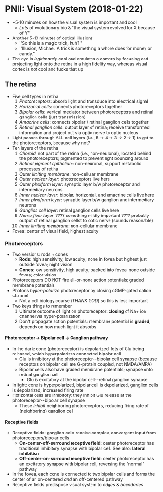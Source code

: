 # PNII: Visual System (2018-01-22)

* ~5-10 minutes on how the visual system is important and cool
    * *Lots* of evolutionary bio & "the visual system evolved for X because of Y"
* Another 5-10 minutes of optical illusions
    * ''So this is a magic trick, huh?''
    * ''Illusion, Michael. A trick is something a whore does for money or candy.''
* The eye is *legitimately* cool and emulates a camera by focusing and projecting light onto the retina in a high fidelity way, whereas visual cortex is *not* cool and fucks that up

## The retina
* Five cell types in retina
    1. *Photoreceptors*: absorb light and transduce into electrical signal
    2. *Horizontal cells*: connects photoreceptors together
    3. *Bipolar cells*: vertical mediator between photoreceptors and retinal ganglion cells (just transmission)
    4. *Amacrine cells*: connects bipolar / retinal ganglion cells together
    5. *Retinal ganglion cells*: output layer of retina; receive transformed information and project out via optic nerve to optic nucleus
* Light passes through ALL cell layers (i.e., 5 &rarr; 4 &rarr; 3 &rarr; 2 &rarr; 1) to get to the photoreceptors, because why not?
* Ten layers of the retina
    1. *Choroid*: not part of the retina (i.e., non-neuronal), located behind the photoreceptors; pigmented to prevent light bouncing around
    2. *Retinal pigment epithelium*: non-neuronal, support metabolic processes of retina
    3. *Outer limiting membrane*: non-cellular membrane
    4. *Outer nuclear layer*: photoreceptors live here
    5. *Outer plexiform layer*: synaptic layer b/w photoreceptor and intermediary neurons
    6. *Inner nuclear layer*: bipolar, horizontal, and amacrine cells live here
    7. *Inner plexiform layer*: synaptic layer b/w ganglion and intermediary neurons
    8. *Ganglion cell layer*: retinal ganglion cells live here
    9. *Nerve fiber layer*: ???? something mildly important ???? probably output of retinal ganglion cellst to optic nerve (sounds reasonable)
    10. *Inner limiting membrane*: non-cellular membrane
* Fovea: center of visual field, highest acuity

### Photoreceptors
* Two versions: rods + cones
    * **Rods**: high sensitivity, low acuity; none in fovea but highest just outside fovea; night vision
    * **Cones**: low sensitivity, high acuity; packed into fovea, none outside fovea; color vision
* Photoreceptors DO NOT fire all-or-none action potentials; graded membrane potentials
* Photons *hyper-polarize* photoreceptor by closing cGMP-gated cation channel
    * Not a cell biology course (*THANK GOD*) so this is less important
* Two keys things to remember
    1. Ultimate outcome of light on photoreceptor: **closing** of Na+ ion channel via hyper-polarization
    2. Don't propagate action potentials: membrane potential is **graded**, depends on how much light it absorbs

#### Photoreceptor &rarr; Bipolar cell &rarr; Ganglion pathway
* In the dark: cone (photoreceptor) is depolarized; lots of Glu being released, which hyperpolarizes connected bipolar cell
    * Glu is inhibitory at the photoreceptor--bipolar cell synapse (because receptors on bipolar cell are G-protein coupled, not NMDA/AMPA)
    * Bipolar cells also have graded membrane potentials; synapse onto retinal ganglion cell
        * Glu is excitatory at the bipolar cell--retinal ganglion synapse
* In light: cone is hyperpolarized, bipolar cell is depolarized, ganglion cells is depolarized, increased firing rate
* Horizontal cells are inhibitory: they inhibit Glu release at the photoreceptor--bipolar cell synapse
    * These *inhibit* neighboring photoreceptors, reducing firing rate of (neighboring) ganglion cell

#### Receptive fields
* Receptive fields: ganglion cells receive complex, convergent input from photoreceptors/bipolar cells
    * **On-center-off-surround receptive field**: center photoreceptor has traditional inhibitory synapse with bipolar cell. See also: **lateral inhibition**
    * **Off-center-on-surround receptive field**: center photoreceptor has an excitatory synapse with bipolar cell, reversing the "normal" pathway
* In the fovea, each cone is connected to two bipolar cells and forms the center of an on-centered *and* an off-centered pathway
* Receptive fields predispose visual system to *edges* & *boundaries*
